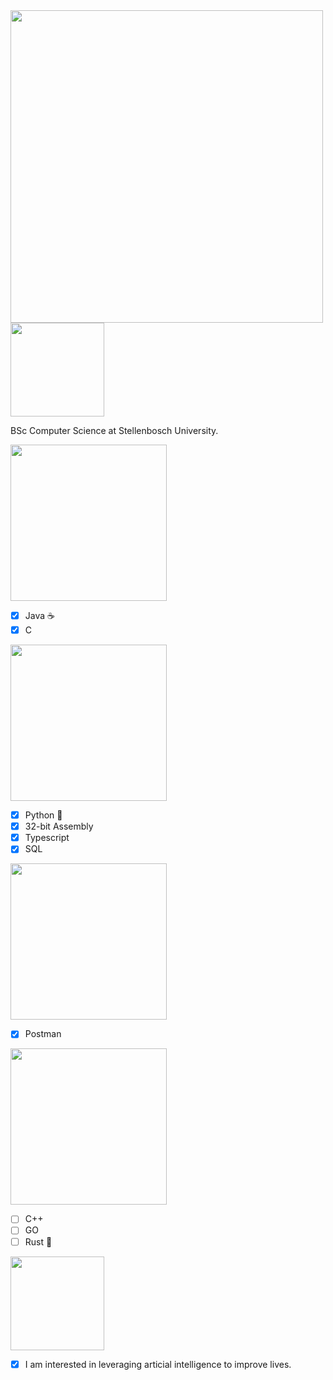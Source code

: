<img src="https://img.shields.io/badge/Alex-Bossert-pink" width="500">

<img src="https://img.shields.io/badge/I%20am-Studying:-darkgreen" href="https://steamuserimages-a.akamaihd.net/ugc/1681493015562502108/8764B6ED5D9F03C5368C69608FC365B8DEC1F5F5/?imw=637&imh=358&ima=fit&impolicy=Letterbox&imcolor=%23000000&letterbox=true" width="150">

BSc Computer Science at Stellenbosch University.

<img src="https://img.shields.io/badge/Languages-I%20am%20experienced%20in:-brightgreen" width="250">

- [x] Java ☕
- [x] C

<img src="https://img.shields.io/badge/Languages-I%20have%20worked%20with:-blue" width="250">

- [x] Python 🐍
- [x] 32-bit Assembly
- [x] Typescript
- [x] SQL

<img src="https://img.shields.io/badge/Tools-I%20have%20worked%20with:-magenta" width="250">

- [x] Postman

<img src="https://img.shields.io/badge/Languages-I%20would%20like%20to%20learn:-red" width="250">

- [ ] C++
- [ ] GO
- [ ] Rust 🦀

<img src="https://img.shields.io/badge/My-Interests:-green" width="150">

- [x] I am interested in leveraging articial intelligence to improve lives.
